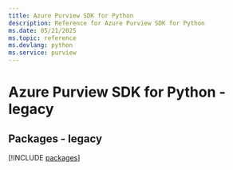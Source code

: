 ```yaml
---
title: Azure Purview SDK for Python
description: Reference for Azure Purview SDK for Python
ms.date: 05/21/2025
ms.topic: reference
ms.devlang: python
ms.service: purview
---
```

# Azure Purview SDK for Python - legacy
## Packages - legacy
[!INCLUDE [packages](purview-index.md)]
